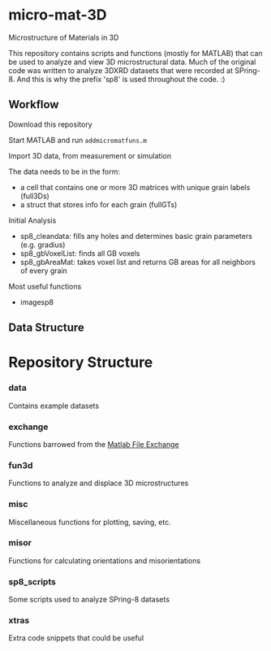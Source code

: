 # micro-mat-3D

Microstructure of Materials in 3D

This repository contains scripts and functions (mostly for MATLAB) that can be used to analyze and view 3D microstructural data. Much of the original code was written to analyze 3DXRD datasets that were recorded at SPring-8. And this is why the prefix 'sp8' is used throughout the code. :)

## Workflow

Download this repository

Start MATLAB and run `addmicromatfuns.m`

Import 3D data, from measurement or simulation

The data needs to be in the form:
- a cell that contains one or more 3D matrices with unique grain labels (full3Ds)
- a struct that stores info for each grain (fullGTs)

Initial Analysis
- sp8_cleandata: fills any holes and determines basic grain parameters (e.g. gradius)
- sp8_gbVoxelList: finds all GB voxels
- sp8_gbAreaMat: takes voxel list and returns GB areas for all neighbors of every grain

Most useful functions

- imagesp8


## Data Structure




# Repository Structure

### data
Contains example datasets

### exchange
Functions barrowed from the [Matlab File Exchange](https://de.mathworks.com/matlabcentral/fileexchange/)

### fun3d
Functions to analyze and displace 3D microstructures

### misc
Miscellaneous functions for plotting, saving, etc.

### misor
Functions for calculating orientations and misorientations

### sp8_scripts
Some scripts used to analyze SPring-8 datasets

### xtras
Extra code snippets that could be useful


